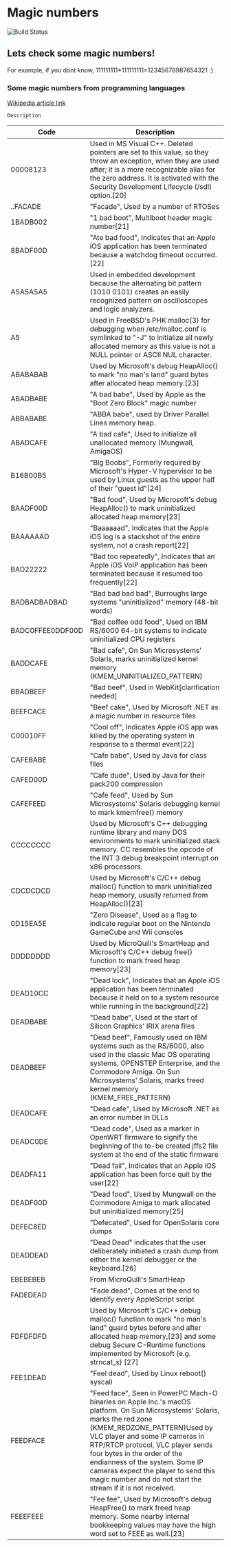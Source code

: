 # Magic numbers

![Build Status](https://travis-ci.com/skyandrd/magic_numbers.svg?branch=main)


## Lets check some magic numbers!

For example, if you dont know, 111111111*111111111=12345678987654321 :)

### Some magic numbers from programming languages

[Wikipedia article link](https://en.wikipedia.org/wiki/Magic_number_(programming))

	Description
| Code                   |  Description                                   |
| ---------------------- | --------------------------------------------- |
|00008123|	Used in MS Visual C++. Deleted pointers are set to this value, so they throw an exception, when they are used after; it is a more recognizable alias for the zero address. It is activated with the Security Development Lifecycle (/sdl) option.[20]|
|..FACADE|	"Facade", Used by a number of RTOSes|
|1BADB002|	"1 bad boot", Multiboot header magic number[21]|
|8BADF00D	|"Ate bad food", Indicates that an Apple iOS application has been terminated because a watchdog timeout occurred.[22]|
|A5A5A5A5	|Used in embedded development because the alternating bit pattern (1010 0101) creates an easily recognized pattern on oscilloscopes and logic analyzers.|
|A5	|Used in FreeBSD's PHK malloc(3) for debugging when /etc/malloc.conf is symlinked to "-J" to initialize all newly allocated memory as this value is not a NULL pointer or ASCII NUL character.|
|ABABABAB	|Used by Microsoft's debug HeapAlloc() to mark "no man's land" guard bytes after allocated heap memory.[23]|
|ABADBABE|	"A bad babe", Used by Apple as the "Boot Zero Block" magic number|
|ABBABABE	|"ABBA babe", used by Driver Parallel Lines memory heap.|
|ABADCAFE|	"A bad cafe", Used to initialize all unallocated memory (Mungwall, AmigaOS)|
|B16B00B5	|"Big Boobs", Formerly required by Microsoft's Hyper-V hypervisor to be used by Linux guests as the upper half of their "guest id"[24]|
|BAADF00D	|"Bad food", Used by Microsoft's debug HeapAlloc() to mark uninitialized allocated heap memory[23]|
|BAAAAAAD|	"Baaaaaad", Indicates that the Apple iOS log is a stackshot of the entire system, not a crash report[22]|
|BAD22222|	"Bad too repeatedly", Indicates that an Apple iOS VoIP application has been terminated because it resumed too frequently[22]|
|BADBADBADBAD|	"Bad bad bad bad", Burroughs large systems "uninitialized" memory (48-bit words)|
|BADC0FFEE0DDF00D|	"Bad coffee odd food", Used on IBM RS/6000 64-bit systems to indicate uninitialized CPU registers|
|BADDCAFE|	"Bad cafe", On Sun Microsystems' Solaris, marks uninitialized kernel memory (KMEM_UNINITIALIZED_PATTERN)|
|BBADBEEF|	"Bad beef", Used in WebKit[clarification needed]|
|BEEFCACE|	"Beef cake", Used by Microsoft .NET as a magic number in resource files|
|C00010FF|	"Cool off", Indicates Apple iOS app was killed by the operating system in response to a thermal event[22]|
|CAFEBABE|	"Cafe babe", Used by Java for class files|
|CAFED00D|	"Cafe dude", Used by Java for their pack200 compression|
|CAFEFEED|	"Cafe feed", Used by Sun Microsystems' Solaris debugging kernel to mark kmemfree() memory|
|CCCCCCCC|	Used by Microsoft's C++ debugging runtime library and many DOS environments to mark uninitialized stack memory. CC resembles the opcode of the INT 3 debug breakpoint interrupt on x86 processors.|
|CDCDCDCD|	Used by Microsoft's C/C++ debug malloc() function to mark uninitialized heap memory, usually returned from HeapAlloc()[23]
|0D15EA5E|	"Zero Disease", Used as a flag to indicate regular boot on the Nintendo GameCube and Wii consoles|
|DDDDDDDD|	Used by MicroQuill's SmartHeap and Microsoft's C/C++ debug free() function to mark freed heap memory[23]|
|DEAD10CC|	"Dead lock", Indicates that an Apple iOS application has been terminated because it held on to a system resource while running in the background[22]
|DEADBABE|	"Dead babe", Used at the start of Silicon Graphics' IRIX arena files
|DEADBEEF	|"Dead beef", Famously used on IBM systems such as the RS/6000, also used in the classic Mac OS operating systems, OPENSTEP Enterprise, and the Commodore Amiga. On Sun Microsystems' Solaris, marks freed kernel memory (KMEM_FREE_PATTERN)|
|DEADCAFE	|"Dead cafe", Used by Microsoft .NET as an error number in DLLs|
|DEADC0DE	|"Dead code", Used as a marker in OpenWRT firmware to signify the beginning of the to-be created jffs2 file system at the end of the static firmware|
|DEADFA11|	"Dead fail", Indicates that an Apple iOS application has been force quit by the user[22]|
|DEADF00D|	"Dead food", Used by Mungwall on the Commodore Amiga to mark allocated but uninitialized memory[25]|
|DEFEC8ED|	"Defecated", Used for OpenSolaris core dumps|
|DEADDEAD|	"Dead Dead" indicates that the user deliberately initiated a crash dump from either the kernel debugger or the keyboard.[26]|
|EBEBEBEB|	From MicroQuill's SmartHeap|
|FADEDEAD|	"Fade dead", Comes at the end to identify every AppleScript script|
|FDFDFDFD|	Used by Microsoft's C/C++ debug malloc() function to mark "no man's land" guard bytes before and after allocated heap memory,[23] and some debug Secure C-Runtime functions implemented by Microsoft (e.g. strncat_s) [27]|
|FEE1DEAD	|"Feel dead", Used by Linux reboot() syscall|
|FEEDFACE	|"Feed face", Seen in PowerPC Mach-O binaries on Apple Inc.'s macOS platform. On Sun Microsystems' Solaris, marks the red zone (KMEM_REDZONE_PATTERN)Used by VLC player and some IP cameras in RTP/RTCP protocol, VLC player sends four bytes in the order of the endianness of the system. Some IP cameras expect the player to send this magic number and do not start the stream if it is not received.|
|FEEEFEEE|	"Fee fee", Used by Microsoft's debug HeapFree() to mark freed heap memory. Some nearby internal bookkeeping values may have the high word set to FEEE as well.[23]|